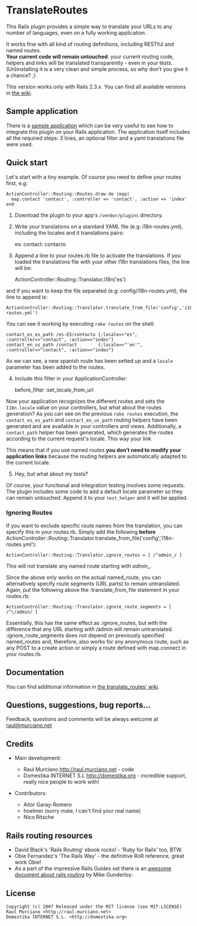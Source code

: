 TranslateRoutes
===============

This Rails plugin provides a simple way to translate your URLs to any number of languages, even on a fully working application.  

It works fine with all kind of routing definitions, including RESTful and named routes.  
**Your current code will remain untouched**: your current routing code, helpers and links will be translated transparently - even in your tests.
(Un)installing it is a very clean and simple process, so why don't you give it a chance? ;)

This version works only with Rails 2.3.x. You can find all available versions in [the wiki](http://wiki.github.com/raul/translate_routes).

Sample application
------------------
There is a [sample application](http://github.com/raul/translate_routes_demo/tree/master) which can be very useful to see how to integrate this plugin on your Rails application. The application itself includes all the required steps: 3 lines, an optional filter and a yaml translations file were used.


Quick start
-----------

Let's start with a tiny example. Of course you need to define your routes first, e.g:

    ActionController::Routing::Routes.draw do |map| 
      map.contact 'contact', :controller => 'contact', :action => 'index'
    end

1) Download the plugin to your app's `/vendor/plugins` directory.

2) Write your translations on a standard YAML file (e.g: i18n-routes.yml), including the locales and it translations pairs:

    es:
      contact: contacto


3) Append a line to your routes.rb file to activate the translations. If you loaded the translations file with
your other I18n translations files, the line will be:

    ActionController::Routing::Translator.i18n('es')
  
and if you want to keep the file separated (e.g: config/i18n-routes.yml), the line to append is:

	ActionController::Routing::Translator.translate_from_file('config','i18n-routes.yml')

You can see it working by executing `rake routes` on the shell:


    contact_es_es_path /es-ES/contacto {:locale=>"es", :controller=>"contact", :action=>"index"}
    contact_en_us_path /contact        {:locale=>"'en'", :controller=>"contact", :action=>"index"}


As we can see, a new spanish route has been setted up and a `locale` parameter has been added to the routes.

4) Include this filter in your ApplicationController:

    before_filter :set_locale_from_url

Now your application recognizes the different routes and sets the `I18n.locale` value on your controllers, 
but what about the routes generation? As you can see on the previous `rake routes` execution, the 
`contact_es_es_path` and `contact_en_us_path` routing helpers have been generated and are 
available in your controllers and views. Additionally, a `contact_path` helper has been generated, which 
generates the routes according to the current request's locale. This way your link 

This means that if you use named routes **you don't need to modify your application links** because the routing helpers are automatically adapted to the current locale.

5) Hey, but what about my tests?

Of course, your functional and integration testing involves some requests. 
The plugin includes some code to add a default locale parameter so they can remain untouched.
Append it to your `test_helper` and it will be applied.


### Ignoring Routes ###

If you want to exclude specific route names from the translation, you can specify this in your routes.rb.
Simply add the following **before** ActionController::Routing::Translator.translate_from_file('config','i18n-routes.yml'):

    ActionController::Routing::Translator.ignore_routes = [ /^admin_/ ]

This will not translate any named route starting with *admin_*. 

Since the above only works on the actual named_route, you can alternatively specify route segments (URL parts) to remain untranslated.
Again, put the following above the :translate_from_file statement in your routes.rb:

    ActionController::Routing::Translator.ignore_route_segments = [ /^\/admin/ ]

Essentially, this has the same effect as :ignore_routes, but with the difference that any URL starting with /admin
will remain untranslated. :ignore_route_segments does not depend on previously specified named_routes 
and, therefore, also works for any anonymous route, such as any POST to a create action or simply a route
defined with map.connect in your routes.rb.
  

Documentation
-------------
You can find additional information in [the translate_routes' wiki](http://wiki.github.com/raul/translate_routes).

Questions, suggestions, bug reports...
--------------------------------------
Feedback, questions and comments will be always welcome at raul@murciano.net

Credits
-------
* Main development:
  * Raul Murciano <http://raul.murciano.net> - code  
  * Domestika INTERNET S.L <http://domestika.org> - incredible support, really nice people to work with!  

* Contributors:
  * Aitor Garay-Romero
  * hoelmer (sorry mate, I can't find your real name)
  * Nico Ritsche

Rails routing resources
-----------------------
* David Black's 'Rails Routing' ebook rocks! - 'Ruby for Rails' too, BTW.  
* Obie Fernandez's 'The Rails Way' - the definitive RoR reference, great work Obie!
* As a part of the impressive Rails Guides set there is an [awesome document about rails routing](http://guides.rails.info/routing_outside_in.html) by Mike Gunderloy:


License
-------
    Copyright (c) 2007 Released under the MIT license (see MIT-LICENSE)  
    Raul Murciano <http://raul.murciano.net>  
    Domestika INTERNET S.L. <http://domestika.org>
